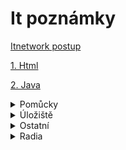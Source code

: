 # It poznámky

[Itnetwork postup](https://www.itnetwork.cz/postup)

[1. Html](https://github.com/bedjan/itpoznamky/blob/main/html.md)

[2. Java](https://github.com/bedjan/itpoznamky/blob/main/java.md)


<details close>
<summary>Pomůcky</summary>

<a href="https://urltomarkdown.com/"  target="_blank">Html to markdown</a>&nbsp;&nbsp;<br />
<a href="https://markdowntohtml.com/"  target="_blank">Markdown to html</a>&nbsp;&nbsp;<br />

</details>



<details close>
<summary>Úložiště</summary>

<a href="https://uschovna.cz/"  target="_blank">Úschovna</a>&nbsp;&nbsp;<br />
  <a href="https://zalohuj.si"  target="_blank">Zalohuj.si</a>&nbsp;&nbsp;<br />
<a href="https://fastshare.cz"  target="_blank">Fastshare</a>&nbsp;&nbsp;<br />
<a href="https://datoid.cz"  target="_blank">Datoid</a>&nbsp;&nbsp;<br />
<a href="https://prehrajto.cz"  target="_blank">Prehrajto</a>&nbsp;&nbsp;<br />

<a href="https://sdilej.cz"  target="_blank">Sdílej</a>&nbsp;&nbsp;<br />
<a href="https://edisk.cz"  target="_blank">Edisk</a>&nbsp;&nbsp;<br />
<a href="https://kukaj.to"  target="_blank">Kukaj</a>&nbsp;&nbsp;<br />
<a href="https://webshare.cz/"  target="_blank">Webshare</a>&nbsp;&nbsp;<br />
<a href="https://dafilms.cz"  target="_blank">Dafilms</a>&nbsp;&nbsp;<br />
<a href="https://dfiles.eu/"  target="_blank">Dfiles.eu</a>&nbsp;&nbsp;<br />
<a href="https://multcloud.com"  target="_blank">Multcloud.com</a>&nbsp;&nbsp;<br />
<a href="https://dropbox.com"  target="_blank">Dropbox</a>&nbsp;&nbsp;<br />
<a href="https://idrive.com"  target="_blank">Idrive</a>&nbsp;&nbsp;<br />
<a href="https://onecloud.com"  target="_blank">Onecloud</a>&nbsp;&nbsp;<br />

</details>

<details close>
<summary>Ostatní</summary>

<a href="https://www.aha-music.com/"  target="_blank">Zjisteni hudby online</a>&nbsp;&nbsp;<br />
<a href="https://github.com/bedjan/mm/raw/master/radia_online.m3u"  target="_blank">Radia playlist</a>&nbsp;&nbsp;<br />

</details>

<details close>
<summary>Radia</summary>

<a href="https://stream.rcs.revma.com/asn0cmvb938uv" target="_blank">Radio Kiss</a>  
<a href="http://mpc1.mediacp.eu:8342/stream" target="_blank">Radio 4U</a>  
<a href="http://ice.actve.net/fm-evropa2-128" target="_blank">Radio Evropa2r</a>  
</details>
